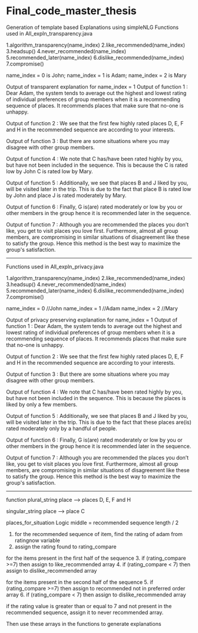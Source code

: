 # Final_code_master_thesis
Generation of template based Explanations using simpleNLG
Functions used in All_expln_transparency.java

1.algorithm_transparency(name_index)
2.like_recommended(name_index)
3.headsup()
4.never_recommended(name_index)
5.recommended_later(name_index)
6.dislike_recommended(name_index)
7.compromise()

name_index = 0 is John; 
name_index = 1 is Adam;
name_index = 2 is Mary

Output of transparent explanation for name_index = 1
Output of function 1 :
Dear Adam, the system tends to average out the highest and lowest rating of individual preferences of group members when it is a recommending sequence of places. It recommends places that make sure that no-one is unhappy.

Output of function 2 :
We see that the first few highly rated places D, E, F and H in the recommended sequence are according to your interests.

Output of function 3 :
But there are some situations where you may disagree with other group members.

Output of function 4 :
We note that C has/have been rated highly by you, but have not been included in the sequence. This is because the C is rated low by John C is rated low by Mary.

Output of function 5 :
Additionally, we see that places B and J liked by you, will be visited later in the trip. This is due to the fact that place B is rated low by John and place J is rated moderately by Mary.

Output of function 6 :
Finally, G is(are) rated moderately or low by you or other members in the group hence it is recommended later in the sequence.

Output of function 7 :
Although you are recommended the places you don’t like, you get to visit places you love first. Furthermore, almost all group members, are compromising in similar situations of disagreement like these to satisfy the group. Hence this method is the best way to maximize the group's satisfaction.

----------------------------------------------------------------------------------------------------------------------------------------------------------------------------

Functions used in All_expln_privacy.java

1.algorithm_transparency(name_index)
2.like_recommended(name_index)
3.headsup()
4.never_recommended(name_index)
5.recommended_later(name_index)
6.dislike_recommended(name_index)
7.compromise()

name_index = 0 //John
name_index = 1 //Adam
name_index = 2 //Mary

Output of privacy preserving explanation for name_index = 1
Output of function 1 :
Dear Adam, the system tends to average out the highest and lowest rating of individual preferences of group members when it is a recommending sequence of places. It recommends places that make sure that no-one is unhappy.

Output of function 2 :
We see that the first few highly rated places D, E, F and H in the recommended sequence are according to your interests.

Output of function 3 :
But there are some situations where you may disagree with other group members.

Output of function 4 :
We note that C has/have been rated highly by you, but have not been included in the sequence. This is because the places is liked by only a few members.

Output of function 5 :
Additionally, we see that places B and J liked by you, will be visited later in the trip. This is due to the fact that these places are(is) rated moderately only by a handful of people.

Output of function 6 :
Finally, G is(are) rated moderately or low by you or other members in the group hence it is recommended later in the sequence.

Output of function 7 :
Although you are recommended the places you don’t like, you get to visit places you love first. Furthermore, almost all group members, are compromising in similar situations of disagreement like these to satisfy the group. Hence this method is the best way to maximize the group's satisfaction.

----------------------------------------------------------------------------------------------------------------------------------------------------------------------------

function
plural_string
place --> places D, E, F and H

singular_string
place --> place C

places_for_situation
Logic
middle = recommended sequence length / 2

1. for the recommended sequence of item, find the rating of adam from ratingnow variable
2. assign the rating found to rating_compare

for the items present in the first half of the sequence
3. if (rating_compare >=7) then assign to like_recommended array
4. if (rating_compare < 7) then assign to dislike_recommended array

for the items present in the second half of the sequence
5. if (rating_compare >=7) then assign to recommended not in preferred order array
6. if (rating_compare < 7) then assign to dislike_recommended array

if the rating value is greater than or equal to 7 and not present in the recommended sequence,
assign it to never recommended array.

Then use these arrays in the functions to generate explanations


